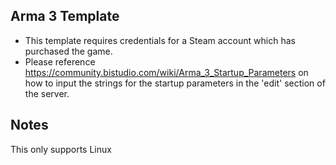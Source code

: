 ## Arma 3 Template

* This template requires credentials for a Steam account which has purchased the game.
* Please reference https://community.bistudio.com/wiki/Arma_3_Startup_Parameters on how to input the strings for the startup parameters in the 'edit' section of the server.

## Notes

This only supports Linux